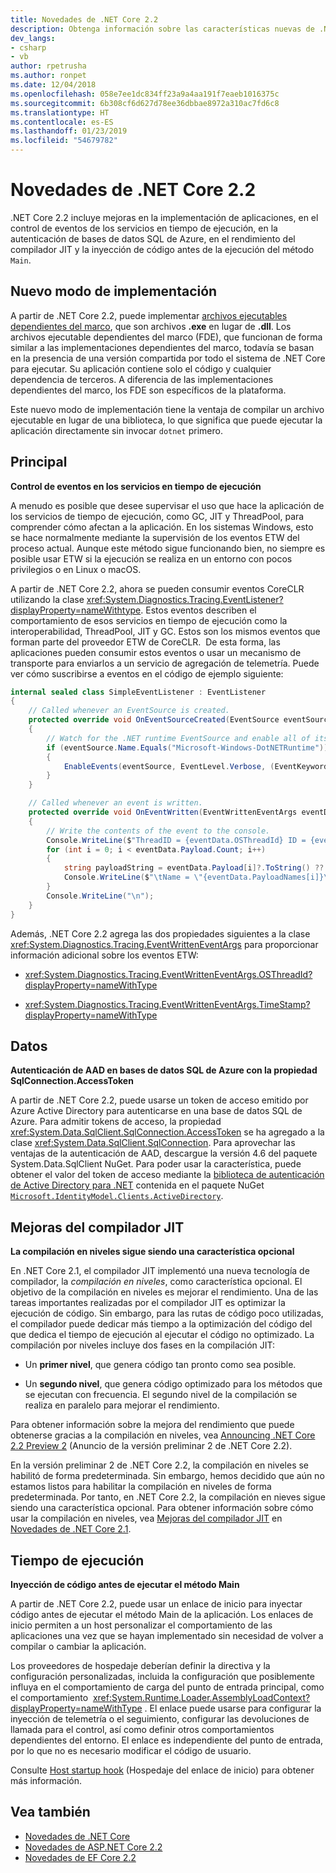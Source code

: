```yaml
---
title: Novedades de .NET Core 2.2
description: Obtenga información sobre las características nuevas de .NET Core 2.2.
dev_langs:
- csharp
- vb
author: rpetrusha
ms.author: ronpet
ms.date: 12/04/2018
ms.openlocfilehash: 058e7ee1dc834ff23a9a4aa191f7eaeb1016375c
ms.sourcegitcommit: 6b308cf6d627d78ee36dbbae8972a310ac7fd6c8
ms.translationtype: HT
ms.contentlocale: es-ES
ms.lasthandoff: 01/23/2019
ms.locfileid: "54679782"
---
```

# <a name="whats-new-in-net-core-22"></a>Novedades de .NET Core 2.2

.NET Core 2.2 incluye mejoras en la implementación de aplicaciones, en el control de eventos de los servicios en tiempo de ejecución, en la autenticación de bases de datos SQL de Azure, en el rendimiento del compilador JIT y la inyección de código antes de la ejecución del método `Main`.

## <a name="new-deployment-mode"></a>Nuevo modo de implementación

A partir de .NET Core 2.2, puede implementar [archivos ejecutables dependientes del marco](../deploying/index.md#framework-dependent-executables-fde), que son archivos **.exe** en lugar de **.dll**. Los archivos ejecutable dependientes del marco (FDE), que funcionan de forma similar a las implementaciones dependientes del marco, todavía se basan en la presencia de una versión compartida por todo el sistema de .NET Core para ejecutar. Su aplicación contiene solo el código y cualquier dependencia de terceros. A diferencia de las implementaciones dependientes del marco, los FDE son específicos de la plataforma.

Este nuevo modo de implementación tiene la ventaja de compilar un archivo ejecutable en lugar de una biblioteca, lo que significa que puede ejecutar la aplicación directamente sin invocar `dotnet` primero.

## <a name="core"></a>Principal

**Control de eventos en los servicios en tiempo de ejecución**

A menudo es posible que desee supervisar el uso que hace la aplicación de los servicios de tiempo de ejecución, como GC, JIT y ThreadPool, para comprender cómo afectan a la aplicación. En los sistemas Windows, esto se hace normalmente mediante la supervisión de los eventos ETW del proceso actual. Aunque este método sigue funcionando bien, no siempre es posible usar ETW si la ejecución se realiza en un entorno con pocos privilegios o en Linux o macOS.  

A partir de .NET Core 2.2, ahora se pueden consumir eventos CoreCLR utilizando la clase <xref:System.Diagnostics.Tracing.EventListener?displayProperty=nameWithtype>. Estos eventos describen el comportamiento de esos servicios en tiempo de ejecución como la interoperabilidad, ThreadPool, JIT y GC. Estos son los mismos eventos que forman parte del proveedor ETW de CoreCLR.  De esta forma, las aplicaciones pueden consumir estos eventos o usar un mecanismo de transporte para enviarlos a un servicio de agregación de telemetría. Puede ver cómo suscribirse a eventos en el código de ejemplo siguiente:

```csharp
internal sealed class SimpleEventListener : EventListener
{
    // Called whenever an EventSource is created.
    protected override void OnEventSourceCreated(EventSource eventSource)
    {
        // Watch for the .NET runtime EventSource and enable all of its events.
        if (eventSource.Name.Equals("Microsoft-Windows-DotNETRuntime"))
        {
            EnableEvents(eventSource, EventLevel.Verbose, (EventKeywords)(-1));
        }
    }

    // Called whenever an event is written.
    protected override void OnEventWritten(EventWrittenEventArgs eventData)
    {
        // Write the contents of the event to the console.
        Console.WriteLine($"ThreadID = {eventData.OSThreadId} ID = {eventData.EventId} Name = {eventData.EventName}");
        for (int i = 0; i < eventData.Payload.Count; i++)
        {
            string payloadString = eventData.Payload[i]?.ToString() ?? string.Empty;
            Console.WriteLine($"\tName = \"{eventData.PayloadNames[i]}\" Value = \"{payloadString}\"");
        }
        Console.WriteLine("\n");
    }
}
```

Además, .NET Core 2.2 agrega las dos propiedades siguientes a la clase <xref:System.Diagnostics.Tracing.EventWrittenEventArgs> para proporcionar información adicional sobre los eventos ETW:

- <xref:System.Diagnostics.Tracing.EventWrittenEventArgs.OSThreadId?displayProperty=nameWithType>

- <xref:System.Diagnostics.Tracing.EventWrittenEventArgs.TimeStamp?displayProperty=nameWithType>

## <a name="data"></a>Datos

**Autenticación de AAD en bases de datos SQL de Azure con la propiedad SqlConnection.AccessToken**

A partir de .NET Core 2.2, puede usarse un token de acceso emitido por Azure Active Directory para autenticarse en una base de datos SQL de Azure. Para admitir tokens de acceso, la propiedad <xref:System.Data.SqlClient.SqlConnection.AccessToken> se ha agregado a la clase <xref:System.Data.SqlClient.SqlConnection>. Para aprovechar las ventajas de la autenticación de AAD, descargue la versión 4.6 del paquete System.Data.SqlClient NuGet. Para poder usar la característica, puede obtener el valor del token de acceso mediante la [biblioteca de autenticación de Active Directory para .NET](https://github.com/AzureAD/azure-activedirectory-library-for-dotnet) contenida en el paquete NuGet [`Microsoft.IdentityModel.Clients.ActiveDirectory`](https://www.nuget.org/packages/Microsoft.IdentityModel.Clients.ActiveDirectory/).

## <a name="jit-compiler-improvements"></a>Mejoras del compilador JIT

**La compilación en niveles sigue siendo una característica opcional**

En .NET Core 2.1, el compilador JIT implementó una nueva tecnología de compilador, la *compilación en niveles*, como característica opcional. El objetivo de la compilación en niveles es mejorar el rendimiento. Una de las tareas importantes realizadas por el compilador JIT es optimizar la ejecución de código. Sin embargo, para las rutas de código poco utilizadas, el compilador puede dedicar más tiempo a la optimización del código del que dedica el tiempo de ejecución al ejecutar el código no optimizado. La compilación por niveles incluye dos fases en la compilación JIT:

- Un **primer nivel**, que genera código tan pronto como sea posible.

- Un **segundo nivel**, que genera código optimizado para los métodos que se ejecutan con frecuencia. El segundo nivel de la compilación se realiza en paralelo para mejorar el rendimiento.

Para obtener información sobre la mejora del rendimiento que puede obtenerse gracias a la compilación en niveles, vea [Announcing .NET Core 2.2 Preview 2](https://blogs.msdn.microsoft.com/dotnet/2018/09/12/announcing-net-core-2-2-preview-2/) (Anuncio de la versión preliminar 2 de .NET Core 2.2). 

En la versión preliminar 2 de .NET Core 2.2, la compilación en niveles se habilitó de forma predeterminada. Sin embargo, hemos decidido que aún no estamos listos para habilitar la compilación en niveles de forma predeterminada. Por tanto, en .NET Core 2.2, la compilación en nieves sigue siendo una característica opcional. Para obtener información sobre cómo usar la compilación en niveles, vea [Mejoras del compilador JIT](dotnet-core-2-1.md#jit-compiler-improvements) en [Novedades de .NET Core 2.1](dotnet-core-2-1.md).

## <a name="runtime"></a>Tiempo de ejecución

**Inyección de código antes de ejecutar el método Main**

A partir de .NET Core 2.2, puede usar un enlace de inicio para inyectar código antes de ejecutar el método Main de la aplicación. Los enlaces de inicio permiten a un host personalizar el comportamiento de las aplicaciones una vez que se hayan implementado sin necesidad de volver a compilar o cambiar la aplicación.

Los proveedores de hospedaje deberían definir la directiva y la configuración personalizadas, incluida la configuración que posiblemente influya en el comportamiento de carga del punto de entrada principal, como el comportamiento  <xref:System.Runtime.Loader.AssemblyLoadContext?displayProperty=nameWithType> . El enlace puede usarse para configurar la inyección de telemetría o el seguimiento, configurar las devoluciones de llamada para el control, así como definir otros comportamientos dependientes del entorno. El enlace es independiente del punto de entrada, por lo que no es necesario modificar el código de usuario.

Consulte [Host startup hook](https://github.com/dotnet/core-setup/blob/master/Documentation/design-docs/host-startup-hook.md) (Hospedaje del enlace de inicio) para obtener más información.

## <a name="see-also"></a>Vea también

- [Novedades de .NET Core](index.md)
- [Novedades de ASP.NET Core 2.2](/aspnet/core/release-notes/aspnetcore-2.2)
- [Novedades de EF Core 2.2](/ef/core/what-is-new/ef-core-2.2)
